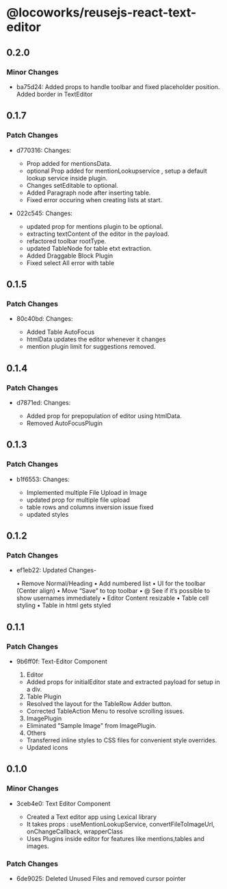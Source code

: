 # @locoworks/reusejs-react-text-editor

## 0.2.0

### Minor Changes

- ba75d24: Added props to handle toolbar and fixed placeholder position. Added border in TextEditor

## 0.1.7

### Patch Changes

- d770316: Changes:

  - Prop added for mentionsData.
  - optional Prop added for mentionLookupservice , setup a default lookup service inside plugin.
  - Changes setEditable to optional.
  - Added Paragraph node after inserting table.
  - Fixed error occuring when creating lists at start.

- 022c545: Changes:

  - updated prop for mentions plugin to be optional.
  - extracting textContent of the editor in the payload.
  - refactored toolbar rootType.
  - updated TableNode for table etxt extraction.
  - Added Draggable Block Plugin
  - Fixed select All error with table

## 0.1.5

### Patch Changes

- 80c40bd: Changes:

  - Added Table AutoFocus
  - htmlData updates the editor whenever it changes
  - mention plugin limit for suggestions removed.

## 0.1.4

### Patch Changes

- d7871ed: Changes:

  - Added prop for prepopulation of editor using htmlData.
  - Removed AutoFocusPlugin

## 0.1.3

### Patch Changes

- b1f6553: Changes:

  - Implemented multiple File Upload in Image
  - updated prop for multiple file upload
  - table rows and columns inversion issue fixed
  - updated styles

## 0.1.2

### Patch Changes

- ef1eb22: Updated Changes-

  • Remove Normal/Heading
  • Add numbered list
  • UI for the toolbar (Center align)
  • Move “Save” to top toolbar
  • @ See if it’s possible to show usernames immediately
  • Editor Content resizable
  • Table cell styling
  • Table in html gets styled

## 0.1.1

### Patch Changes

- 9b6ff0f: Text-Editor Component

  1. Editor

  - Added props for initialEditor state and extracted payload for setup in a div.

  2. Table Plugin

  - Resolved the layout for the TableRow Adder button.
  - Corrected TableAction Menu to resolve scrolling issues.

  3. ImagePlugin

  - Eliminated "Sample Image" from ImagePlugin.

  4. Others

  - Transferred inline styles to CSS files for convenient style overrides.
  - Updated icons

## 0.1.0

### Minor Changes

- 3ceb4e0: Text Editor Component

  - Created a Text editor app using Lexical library
  - It takes props :
    useMentionLookupService,
    convertFileToImageUrl,
    onChangeCallback,
    wrapperClass
  - Uses Plugins inside editor for features like mentions,tables and images.

### Patch Changes

- 6de9025: Deleted Unused Files and removed cursor pointer
